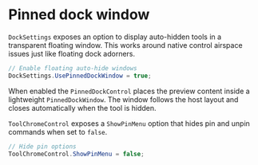 # Pinned dock window

`DockSettings` exposes an option to display auto-hidden tools in a transparent floating window. This works around native control airspace issues just like floating dock adorners.

```csharp
// Enable floating auto-hide windows
DockSettings.UsePinnedDockWindow = true;
```

When enabled the `PinnedDockControl` places the preview content inside a lightweight `PinnedDockWindow`. The window follows the host layout and closes automatically when the tool is hidden.

`ToolChromeControl` exposes a `ShowPinMenu` option that hides pin and unpin commands when set to `false`.

```csharp
// Hide pin options
ToolChromeControl.ShowPinMenu = false;
```
